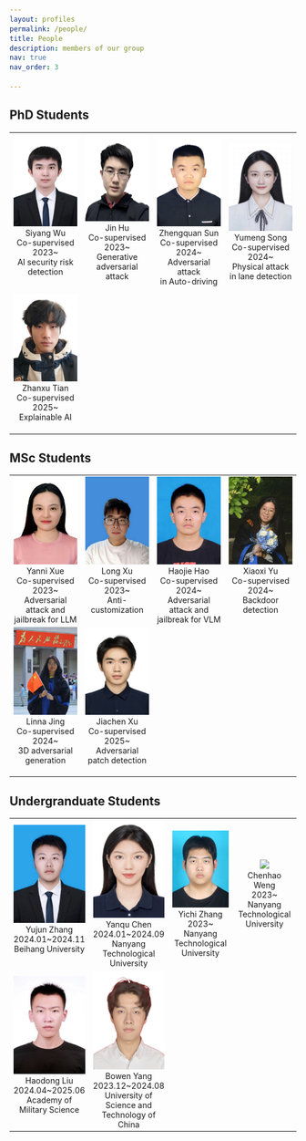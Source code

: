 ```yaml
---
layout: profiles
permalink: /people/
title: People
description: members of our group
nav: true
nav_order: 3

---
```


## PhD Students
<table  rules="none">
  <tr>
    <td  width="25%" align="center">
      <center>
        <img src="../assets/img/people_imgs/wusiyang.jpg" width=180 />
        <br/>
        <font>Siyang Wu</font><br/> 
       Co-supervised 2023~<br/>
       AI security risk detection<br/>　　　　
      </center>
    </td>
    <td  width="25%" align="center">
      <center>
        <img src="../assets/img/people_imgs/hujin.jpg" width=180 />
        <br/>
        <font>Jin Hu</font><br/>
        Co-supervised 2023~<br/>
        Generative adversarial attack<br/>　　　　
      </center>
    </td>
    <td  width="25%" align="center">
      <center>
        <img src="../assets/img/people_imgs/sunzhengquan.jpg" width=180 />
        <br/>
        <font>Zhengquan Sun</font><br/>
        Co-supervised 2024~<br/>
        Adversarial attack <br/>in Auto-driving
      </center>
    </td>
    <td  width="25%" align="center">
      <center>
        <img src="../assets/img/people_imgs/songyumeng.jpg" width=180 />
        <br/>
        <font>Yumeng Song</font><br/>
        Co-supervised 2024~<br/>
        Physical attack <br/>in lane detection
      </center>
    </td>
  </tr>

  <tr>
    <td  width="25%" align="center">
      <center>
        <img src="../assets/img/people_imgs/tianzhanxu.jpg" width=180 />
        <br/>
        <font>Zhanxu Tian</font><br/> 
        Co-supervised 2025~<br/>
        Explainable AI<br/>　　　　
      </center>
    </td>
  </tr>
</table>


## MSc Students
<table  rules="none">
  <tr>
    <td  width="25%" align="center">
      <center>
        <img src="../assets/img/people_imgs/xueyanni.jpg" width=180 />
        <br/>
        <font>Yanni Xue</font><br/>
        Co-supervised 2023~<br/>
        Adversarial attack and<br/> jailbreak for LLM
      </center>
    </td>
    <td  width="25%" align="center">
      <center>
        <img src="../assets/img/people_imgs/xulong.jpg" width=180 />
        <br/>
        <font>Long Xu</font><br/> 
        Co-supervised 2023~<br/>
        Anti-customization<br/>　　　　
      </center>
    </td>
    <td  width="25%" align="center">
      <center>
        <img src="../assets/img/people_imgs/haohaojie.jpg" width=180 />
        <br/>
        <font>Haojie Hao</font><br/>
        Co-supervised 2024~<br/>
        Adversarial attack and<br/> jailbreak for VLM<br/>
      </center>
    </td>
    <td  width="25%" align="center">
      <center>
        <img src="../assets/img/people_imgs/yuxiaoxi.jpg" width=180 />
        <br/>
        <font>Xiaoxi Yu</font><br/> 
        Co-supervised 2024~<br/>
        Backdoor detection<br/>　　　　
      </center>
    </td>
  </tr>
  <tr>
    <td  width="25%" align="center">
      <center>
        <img src="../assets/img/people_imgs/jinglinna.jpg" width=180 />
        <br/>
        <font>Linna Jing</font><br/>
        Co-supervised 2024~<br/>
        3D adversarial generation<br/>　　　　
      </center>
    </td>
    <td  width="25%" align="center">
      <center>
        <img src="../assets/img/people_imgs/xujiachen.jpg" width=180 />
        <br/>
        <font>Jiachen Xu</font><br/> 
        Co-supervised 2025~<br/>
        Adversarial patch detection<br/>　　　　
      </center>
    </td>
  </tr>
</table>

## Undergranduate Students
<table  rules="none">
  <tr>
    <td  width="25%" align="center">
      <center>
        <img src="../assets/img/people_imgs/zhangyujun.jpg" width=180 />
        <br/>
        <font>Yujun Zhang</font><br/> 
        2024.01~2024.11<br/>
        Beihang University<br/>　　　　
      </center>
    </td>
    <td  width="25%" align="center">
      <center>
        <img src="../assets/img/people_imgs/chenyanqu.jpg" width=180 />
        <br/>
        <font>Yanqu Chen</font><br/>
        2024.01~2024.09<br/>
        Nanyang Technological University
      </center>
    </td>
    <td  width="25%" align="center">
      <center>
        <img src="../assets/img/people_imgs/zhangyichi.jpg" width=180 />
        <br/>
        <font>Yichi Zhang</font><br/>
        2023~<br/>
        Nanyang Technological University
      </center>
    </td>
    <td  width="25%" align="center">
      <center>
        <img src="../assets/img/people_imgs/wengchenhao.jpg" width=180 />
        <br/>
        <font>Chenhao Weng</font><br/>
        2023~<br/>
        Nanyang Technological University
      </center>
    </td>
  </tr>
  <tr>
    <td  width="25%" align="center">
      <center>
        <img src="../assets/img/people_imgs/liuhaodong.jpg" width=180 />
        <br/>
        <font>Haodong Liu</font><br/> 
        2024.04~2025.06<br/>
        Academy of Military Science<br/>　　　　
      </center>
    </td>
    <td  width="25%" align="center">
      <center>
        <img src="../assets/img/people_imgs/yangbowen.jpg" width=180 />
        <br/>
        <font>Bowen Yang</font><br/> 
        2023.12~2024.08<br/>
        University of Science and Technology of China
      </center>
    </td>
  </tr>
</table>